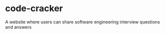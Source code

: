 # code-cracker
A website where users can share software engineering interview questions and answers
